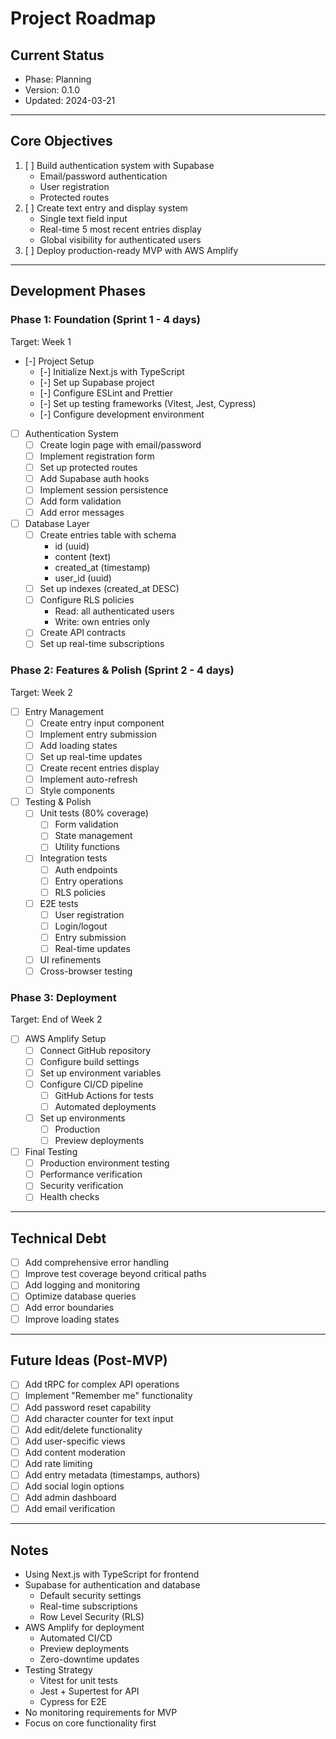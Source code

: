 # Project Roadmap

## Current Status
- Phase: Planning
- Version: 0.1.0
- Updated: 2024-03-21

---

## Core Objectives
1. [ ] Build authentication system with Supabase
   - Email/password authentication
   - User registration
   - Protected routes
2. [ ] Create text entry and display system
   - Single text field input
   - Real-time 5 most recent entries display
   - Global visibility for authenticated users
3. [ ] Deploy production-ready MVP with AWS Amplify

---

## Development Phases

### Phase 1: Foundation (Sprint 1 - 4 days)
Target: Week 1
- [-] Project Setup
  - [-] Initialize Next.js with TypeScript
  - [-] Set up Supabase project
  - [-] Configure ESLint and Prettier
  - [-] Set up testing frameworks (Vitest, Jest, Cypress)
  - [-] Configure development environment
- [ ] Authentication System
  - [ ] Create login page with email/password
  - [ ] Implement registration form
  - [ ] Set up protected routes
  - [ ] Add Supabase auth hooks
  - [ ] Implement session persistence
  - [ ] Add form validation
  - [ ] Add error messages
- [ ] Database Layer
  - [ ] Create entries table with schema
    - id (uuid)
    - content (text)
    - created_at (timestamp)
    - user_id (uuid)
  - [ ] Set up indexes (created_at DESC)
  - [ ] Configure RLS policies
    - Read: all authenticated users
    - Write: own entries only
  - [ ] Create API contracts
  - [ ] Set up real-time subscriptions

### Phase 2: Features & Polish (Sprint 2 - 4 days)
Target: Week 2
- [ ] Entry Management
  - [ ] Create entry input component
  - [ ] Implement entry submission
  - [ ] Add loading states
  - [ ] Set up real-time updates
  - [ ] Create recent entries display
  - [ ] Implement auto-refresh
  - [ ] Style components
- [ ] Testing & Polish
  - [ ] Unit tests (80% coverage)
    - [ ] Form validation
    - [ ] State management
    - [ ] Utility functions
  - [ ] Integration tests
    - [ ] Auth endpoints
    - [ ] Entry operations
    - [ ] RLS policies
  - [ ] E2E tests
    - [ ] User registration
    - [ ] Login/logout
    - [ ] Entry submission
    - [ ] Real-time updates
  - [ ] UI refinements
  - [ ] Cross-browser testing

### Phase 3: Deployment
Target: End of Week 2
- [ ] AWS Amplify Setup
  - [ ] Connect GitHub repository
  - [ ] Configure build settings
  - [ ] Set up environment variables
  - [ ] Configure CI/CD pipeline
    - [ ] GitHub Actions for tests
    - [ ] Automated deployments
  - [ ] Set up environments
    - [ ] Production
    - [ ] Preview deployments
- [ ] Final Testing
  - [ ] Production environment testing
  - [ ] Performance verification
  - [ ] Security verification
  - [ ] Health checks

---

## Technical Debt
- [ ] Add comprehensive error handling
- [ ] Improve test coverage beyond critical paths
- [ ] Add logging and monitoring
- [ ] Optimize database queries
- [ ] Add error boundaries
- [ ] Improve loading states

---

## Future Ideas (Post-MVP)
- [ ] Add tRPC for complex API operations
- [ ] Implement "Remember me" functionality
- [ ] Add password reset capability
- [ ] Add character counter for text input
- [ ] Add edit/delete functionality
- [ ] Add user-specific views
- [ ] Add content moderation
- [ ] Add rate limiting
- [ ] Add entry metadata (timestamps, authors)
- [ ] Add social login options
- [ ] Add admin dashboard
- [ ] Add email verification

---

## Notes
- Using Next.js with TypeScript for frontend
- Supabase for authentication and database
  - Default security settings
  - Real-time subscriptions
  - Row Level Security (RLS)
- AWS Amplify for deployment
  - Automated CI/CD
  - Preview deployments
  - Zero-downtime updates
- Testing Strategy
  - Vitest for unit tests
  - Jest + Supertest for API
  - Cypress for E2E
- No monitoring requirements for MVP
- Focus on core functionality first
